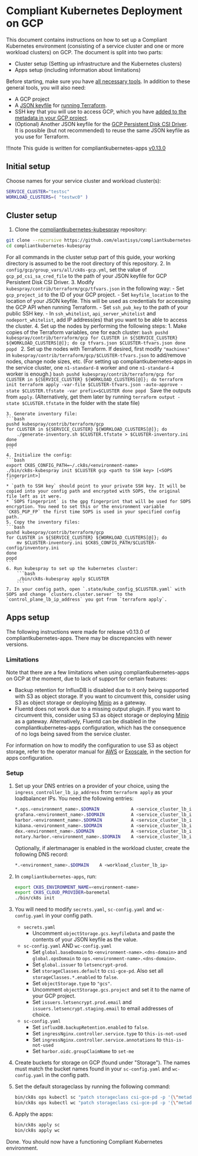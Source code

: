 # Compliant Kubernetes Deployment on GCP

This document contains instructions on how to set up a Compliant Kubernetes environment (consisting of a service cluster and one or more workload clusters) on GCP. The document is split into two parts:

- Cluster setup (Setting up infrastructure and the Kubernetes clusters)
- Apps setup (including information about limitations)

Before starting, make sure you have [all necessary tools](getting-started.md). In addition to these general tools, you will also need:

- A GCP project
- A [JSON keyfile](https://cloud.google.com/iam/docs/creating-managing-service-account-keys) for [running Terraform](https://registry.terraform.io/providers/hashicorp/google/latest/docs/guides/getting_started#adding-credentials).
- SSH key that you will use to access GCP, which you have [added to the metadata in your GCP project](https://cloud.google.com/compute/docs/instances/adding-removing-ssh-keys).
- (Optional) Another JSON keyfile for the [GCP Persistent Disk CSI Driver](https://github.com/kubernetes-sigs/kubespray/blob/master/docs/gcp-pd-csi.md). It is possible (but not recommended) to reuse the same JSON keyfile as you use for Terraform.

!!!note
    This guide is written for compliantkubernetes-apps [v0.13.0](https://github.com/elastisys/compliantkubernetes-apps/tree/v0.13.0)

## Initial setup

Choose names for your service cluster and workload cluster(s):

```bash
SERVICE_CLUSTER="testsc"
WORKLOAD_CLUSTERS=( "testwc0" )
```

## Cluster setup

1. Clone the [compliantkubernetes-kubespray](https://github.com/elastisys/compliantkubernetes-kubespray) repository:
```bash
git clone --recursive https://github.com/elastisys/compliantkubernetes-kubespray
cd compliantkubernetes-kubespray
```
For all commands in the cluster setup part of this guide, your working directory is assumed to be the root directory of this repository.
2. In `config/gcp/group_vars/all/ck8s-gcp.yml`, set the value of `gcp_pd_csi_sa_cred_file` to the path of your JSON keyfile for GCP Persistent Disk CSI Driver.
3. Modify `kubespray/contrib/terraform/gcp/tfvars.json` in the following way:
    - Set `gcp_project_id` to the ID of your GCP project.
    - Set `keyfile_location` to the location of your JSON keyfile. This will be used as credentials for accessing the GCP API when running Terraform.
    - Set `ssh_pub_key` to the path of your public SSH key.
    - In `ssh_whitelist`, `api_server_whitelist` and `nodeport_whitelist`, add IP address(es) that you want to be able to access the cluster.
4. Set up the nodes by performing the following steps:
    1. Make copies of the Terraform variables, one for each cluster:
    ```bash
    pushd kubespray/contrib/terraform/gcp
    for CLUSTER in ${SERVICE_CLUSTER} ${WORKLOAD_CLUSTERS[@]}; do
      cp tfvars.json $CLUSTER-tfvars.json
    done
    popd
    ```
    2. Set up the nodes with Terraform. If desired, first modify `"machines"` in `kubespray/contrib/terraform/gcp/$CLUSTER-tfvars.json` to add/remove nodes, change node sizes, etc. (For setting up compliantkubernetes-apps in the service cluster, one `n1-standard-8` worker and one `n1-standard-4` worker is enough.)
    ```bash
    pushd kubespray/contrib/terraform/gcp
    for CLUSTER in ${SERVICE_CLUSTER} ${WORKLOAD_CLUSTERS[@]}; do
        terraform init
        terraform apply -var-file $CLUSTER-tfvars.json -auto-approve -state $CLUSTER.tfstate -var prefix=$CLUSTER
    done
    popd
    ```
    Save the outputs from `apply`. (Alternatively, get them later by running `terraform output -state $CLUSTER.tfstate` in the folder with the state file)

    3. Generate inventory file:
    ```bash
    pushd kubespray/contrib/terraform/gcp
    for CLUSTER in ${SERVICE_CLUSTER} ${WORKLOAD_CLUSTERS[@]}; do
        ./generate-inventory.sh $CLUSTER.tfstate > $CLUSTER-inventory.ini
    done
    popd
    ```
    4. Initialize the config:
    ```bash
    export CK8S_CONFIG_PATH=~/.ck8s/<environment-name>
    ./bin/ck8s-kubespray init $CLUSTER gcp <path to SSH key> [<SOPS fingerprint>]
    ```
    * `path to SSH key` should point to your private SSH key. It will be copied into your config path and encrypted with SOPS, the original file left as it were.
    * `SOPS fingerprint` is the gpg fingerprint that will be used for SOPS encryption. You need to set this or the environment variable `CK8S_PGP_FP` the first time SOPS is used in your specified config path.
    5. Copy the inventory files:
    ```bash
    pushd kubespray/contrib/terraform/gcp
    for CLUSTER in ${SERVICE_CLUSTER} ${WORKLOAD_CLUSTERS[@]}; do
        mv $CLUSTER-inventory.ini $CK8S_CONFIG_PATH/$CLUSTER-config/inventory.ini
    done
    popd
    ```
    6. Run kubespray to set up the kubernetes cluster:
        ```bash
        ./bin/ck8s-kubespray apply $CLUSTER
        ```
    7. In your config path, open `.state/kube_config_$CLUSTER.yaml` with SOPS and change `clusters.cluster.server` to the `control_plane_lb_ip_address` you got from `terraform apply`.

## Apps setup

The following instructions were made for release v0.13.0 of compliantkubernetes-apps. There may be discrepancies with newer versions.

### Limitations

Note that there are a few limitations when using compliantkubernetes-apps on GCP at the moment, due to lack of support for certain features:

- Backup retention for InfluxDB is disabled due to it only being supported with S3 as object storage. If you want to circumvent this, consider using S3 as object storage or deploying [Minio](https://docs.min.io/docs/minio-gateway-for-gcs.html) as a gateway.
- Fluentd does not work due to a missing output plugin. If you want to circumvent this, consider using S3 as object storage or deploying [Minio](https://docs.min.io/docs/minio-gateway-for-gcs.html) as a gateway. Alternatively, Fluentd can be disabled in the compliantkubernetes-apps configuration, which has the consequence of no logs being saved from the service cluster.

For information on how to modify the configuration to use S3 as object storage, refer to the operator manual for [AWS](aws.md) or [Exoscale](exoscale.md), in the section for apps configuration.

### Setup

1. Set up your DNS entries on a provider of your choice, using the `ingress_controller_lb_ip_address` from `terraform apply` as your loadbalancer IPs. You need the following entries:
    ```bash
    *.ops.<environment_name>.$DOMAIN            A <service_cluster_lb_ip>
    grafana.<environment_name>.$DOMAIN          A <service_cluster_lb_ip>
    harbor.<environment_name>.$DOMAIN           A <service_cluster_lb_ip>
    kibana.<environment_name>.$DOMAIN           A <service_cluster_lb_ip>
    dex.<environment_name>.$DOMAIN              A <service_cluster_lb_ip>
    notary.harbor.<environment_name>.$DOMAIN    A <service_cluster_lb_ip>
    ```

    Optionally, if alertmanager is enabled in the workload cluster, create the following DNS record:

    ```bash
    *.<environment_name>.$DOMAIN    A <workload_cluster_lb_ip>
    ```

2. In `compliantkubernetes-apps`, run:
    ```bash
    export CK8S_ENVIRONMENT_NAME=<environment-name>
    export CK8S_CLOUD_PROVIDER=baremetal
    ./bin/ck8s init
    ```

3. You will need to modify `secrets.yaml`, `sc-config.yaml` and `wc-config.yaml` in your config path.

    - `secrets.yaml`
        - Uncomment `objectStorage.gcs.keyfileData` and paste the contents of your JSON keyfile as the value.
    - `sc-config.yaml` AND `wc-config.yaml`
        - Set `global.baseDomain` to `<environment-name>.<dns-domain>` and `global.opsDomain` to `ops.<environment-name>.<dns-domain>`.
        - Set `global.issuer` to `letsencrypt-prod`.
        - Set `storageClasses.default` to `csi-gce-pd`. Also set all `storageClasses.*.enabled` to `false`.
        - Set `objectStorage.type` to `"gcs"`.
        - Uncomment `objectStorage.gcs.project` and set it to the name of your GCP project.
        - Set `issuers.letsencrypt.prod.email` and `issuers.letsencrypt.staging.email` to email addresses of choice.
    - `sc-config.yaml`
        - Set `influxDB.backupRetention.enabled` to `false`.
        - Set `ingressNginx.controller.service.type` to `this-is-not-used`
        - Set `ingressNginx.controller.service.annotations` to `this-is-not-used`
        - Set `harbor.oidc.groupClaimName` to  `set-me`

4. Create buckets for storage on GCP (found under "Storage"). The names must match the bucket names found in your `sc-config.yaml` and `wc-config.yaml` in the config path.
5. Set the default storageclass by running the following command:
    ```bash
    bin/ck8s ops kubectl sc "patch storageclass csi-gce-pd -p '{\"metadata\": {\"annotations\":{\"storageclass.kubernetes.io/is-default-class\":\"true\"}}}'"
    bin/ck8s ops kubectl wc "patch storageclass csi-gce-pd -p '{\"metadata\": {\"annotations\":{\"storageclass.kubernetes.io/is-default-class\":\"true\"}}}'"
    ```
6. Apply the apps:
    ```bash
    bin/ck8s apply sc
    bin/ck8s apply wc
    ```

Done. You should now have a functioning Compliant Kubernetes environment.
